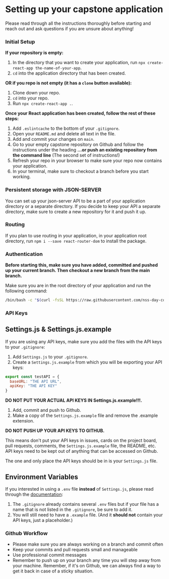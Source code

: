 # Setting up your capstone application

Please read through all the instructions thoroughly before starting and reach out and ask questions if you are unsure about anything!

### Initial Setup

**If your repository is empty:**

1. In the directory that you want to create your application, run `npx create-react-app the-name-of-your-app`.
1. `cd` into the application directory that has been created.

**OR if you repo is not empty (it has a `clone` button available):**

1. Clone down your repo.
1. `cd` into your repo.
1. Run `npx create-react-app .`.

**Once your React application has been created, follow the rest of these steps:**

1. Add `.eslintcache` to the bottom of your `.gitignore`.
1. Open your `README.md` and delete all text in the file.
1. Add and commit your changes on `main`.
1. Go to your empty capstone repository on Github and follow the instructions under the heading **…or push an existing repository from the command line** (The second set of instructions!)
1. Refresh your repo in your browser to make sure your repo now contains your application.
1. In your terminal, make sure to checkout a branch before you start working.

### Persistent storage with JSON-SERVER

You can set up your json-server API to be a part of your application directory or a separate directory. If you decide to keep your API a separate directory, make sure to create a new repository for it and push it up.

### Routing

If you plan to use routing in your application, in your application root directory, run `npm i --save react-router-dom` to install the package.

### Authentication

**Before starting this, make sure you have added, committed and pushed up your current branch. Then checkout a new branch from the main branch.**

Make sure you are in the root directory of your application and run the following command:

```sh
/bin/bash -c "$(curl -fsSL https://raw.githubusercontent.com/nss-day-cohort-47/Capstone-Information/main/scripts/auth.sh)"

```


### API Keys

## Settings.js & Settings.js.example

If you are using any API keys, make sure you add the files with the API keys to your `.gitignore`:


1. Add `Settings.js` to your `.gitignore`.
1. Create a `Settings.js.example` from which you will be exporting your API keys:

```js
export const testAPI = {
  baseURL: "THE API URL",
  apiKey: "THE API KEY"
}
```

**DO NOT PUT YOUR ACTUAL API KEYS IN Settings.js.example!!!.**

1. Add, commit and push to Github.
1. Make a copy of the `Settings.js.example` file and remove the .example extension.

**DO NOT PUSH UP YOUR API KEYS TO GITHUB.**

This means don't put your API keys in issues, cards on the project board, pull requests, comments, the `Settings.js.example` file, the README, etc. API keys need to be kept out of anything that can be accessed on Github.

The one and only place the API keys should be in is your `Settings.js` file.

## Environment Variables

If you interested in using a `.env` file **instead** of `Settings.js`, please read through the [documentation](https://create-react-app.dev/docs/adding-custom-environment-variables/): 

1. The `.gitignore` already contains several `.env` files but if your file has a name that is not listed in the `.gitignore`, be sure to add it.
1. You will still need to have a `.example` file. (And it **should not** contain your API keys, just a placeholder.)

### Github Workflow

- Please make sure you are always working on a branch and commit often
- Keep your commits and pull requests small and manageable
- Use professional commit messages
- Remember to push up on your branch any time you will step away from your machine. Remember, if it's on Github, we can always find a way to get it back in case of a sticky situation.

